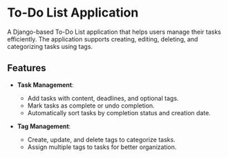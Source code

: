 # To-Do List Application

A Django-based To-Do List application that helps users manage their tasks efficiently. The application supports creating, editing, deleting, and categorizing tasks using tags.

## Features

- **Task Management**:
  - Add tasks with content, deadlines, and optional tags.
  - Mark tasks as complete or undo completion.
  - Automatically sort tasks by completion status and creation date.

- **Tag Management**:
  - Create, update, and delete tags to categorize tasks.
  - Assign multiple tags to tasks for better organization.